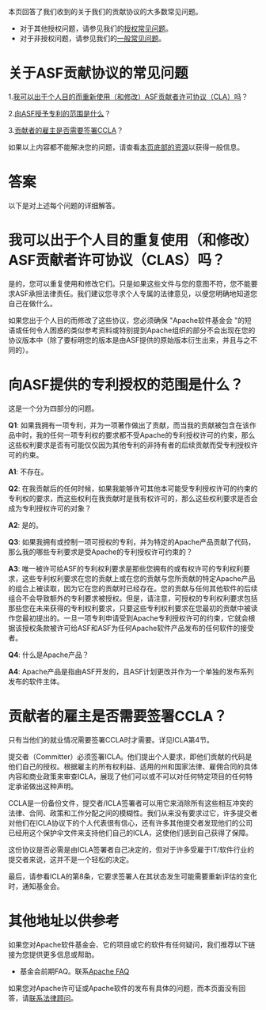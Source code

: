 本页回答了我们收到的关于我们的贡献协议的大多数常见问题。

* 对于其他授权问题，请参见我们的[授权常见问题]( https://www.apache.org/foundation/licensing.html)。
* 对于非授权问题，请参见我们的[一般常见问题]( https://www.apache.org/foundation/preFAQ.html)。

# 关于ASF贡献协议的常见问题
1.[我可以出于个人目的而重新使用（和修改）ASF贡献者许可协议（CLA）吗]( https://www.apache.org/licenses/cla-faq.html#CLA-Usage)？

2.[向ASF授予专利的范围是什么]( https://www.apache.org/licenses/cla-faq.html#PatentScope)？

3.[贡献者的雇主是否需要签署CCLA]( https://www.apache.org/licenses/cla-faq.html#cclas-not-required)？

如果以上内容都不能解决您的问题，请查看[本页底部的资源]( https://www.apache.org/licenses/cla-faq.html#resources)以获得一般信息。

# 答案
以下是对上述每个问题的详细解答。

# 我可以出于个人目的重复使用（和修改）ASF贡献者许可协议（CLAS）吗？
是的，您可以重复使用和修改它们。只是如果这些文件与您的意图不符，您不能要求ASF承担法律责任。我们建议您寻求个人专属的法律意见，以便您明确地知道您自己在做什么。

如果您出于个人目的而修改了这些协议，您必须确保 "Apache软件基金会 "的短语或任何令人困惑的类似参考资料或特别提到Apache组织的部分不会出现在您的协议版本中（除了要标明您的版本是由ASF提供的原始版本衍生出来，并且与之不同的）。

# 向ASF提供的专利授权的范围是什么？
这是一个分为四部分的问题。

**Q1**: 如果我拥有一项专利，并为一项著作做出了贡献，而当我的贡献被包含在该作品中时，我的任何一项专利权的要求都不受Apache的专利授权许可的约束，那么这些权利要求是否有可能仅仅因为其他专利的非持有者的后续贡献而受专利授权许可的约束。

**A1**: 不存在。

**Q2**: 在我贡献后的任何时候，如果我能够许可其他本可能受专利授权许可的约束的专利权的要求，而这些权利在我贡献时是我有权许可的，那么这些权利要求是否会成为专利授权许可的对象？

**A2**: 是的。

**Q3**: 如果我拥有或控制一项可授权的专利，并为特定的Apache产品贡献了代码，那么我的哪些专利要求是受Apache的专利授权许可约束的？

**A3**: 唯一被许可给ASF的专利权利要求是那些您拥有的或有权许可的专利权利要求，这些专利权利要求在您的贡献上或在您的贡献与您所贡献的特定Apache产品的组合上被读取，因为它在您的贡献时已经存在。您的贡献与任何其他软件的后续组合不会导致额外的专利要求被授权。但是，请注意，可授权的专利权利要求包括那些您在未来获得的专利权利要求，只要这些专利权利要求在您最初的贡献中被读作您最初提出的。一旦一项专利申请受到Apache专利授权许可的约束，它就会根据该授权条款被许可给ASF和ASF为任何Apache软件产品发布的任何软件的接受者。

**Q4**: 什么是Apache产品？

**A4**: Apache产品是指由ASF开发的，且ASF计划更改并作为一个单独的发布系列发布的软件主体。

# 贡献者的雇主是否需要签署CCLA？
只有当他们的就业情况需要签署CCLA时才需要。详见ICLA第4节。

提交者（Committer）必须签署ICLA。他们提出个人要求，即他们贡献的代码是他们自己的授权。根据雇主的所有权利益、适用的州和国家法律、雇佣合同的具体内容和商业政策来审查ICLA，展现了他们可以或不可以对任何特定项目的任何特定承诺做出这种声明。

CCLA是一份备份文件，提交者/ICLA签署者可以用它来消除所有这些相互冲突的法律、合同、政策和工作分配之间的模糊性。我们从来没有要求过它，许多提交者对他们在ICLA协议下的个人代表很有信心，还有许多其他提交者发现他们的公司已经用这个保护伞文件来支持他们自己的ICLA，这使他们感到自己获得了保障。

这份协议是否必需是由ICLA签署者自己决定的，但对于许多受雇于IT/软件行业的提交者来说，这并不是一个轻松的决定。

最后，请参看ICLA的第8条，它要求签署人在其状态发生可能需要重新评估的变化时，通知基金会。

# 其他地址以供参考
如果您对Apache软件基金会、它的项目或它的软件有任何疑问，我们推荐以下链接为您提供更多信息或帮助。

* 基金会前期FAQ。联系[Apache FAQ](http://www.apache.org/foundation/preFAQ.html)

如果您对Apache许可证或Apache软件的发布有具体的问题，而本页面没有回答，请[联系法律顾问]( https://www.apache.org/legal/)。
